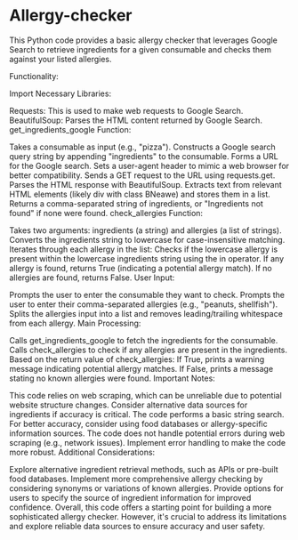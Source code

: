 # Allergy-checker
This Python code provides a basic allergy checker that leverages Google Search to retrieve ingredients for a given consumable and checks them against your listed allergies.

Functionality:

Import Necessary Libraries:

Requests: This is used to make web requests to Google Search.
BeautifulSoup: Parses the HTML content returned by Google Search.
get_ingredients_google Function:

Takes a consumable as input (e.g., "pizza").
Constructs a Google search query string by appending "ingredients" to the consumable.
Forms a URL for the Google search.
Sets a user-agent header to mimic a web browser for better compatibility.
Sends a GET request to the URL using requests.get.
Parses the HTML response with BeautifulSoup.
Extracts text from relevant HTML elements (likely div with class BNeawe) and stores them in a list.
Returns a comma-separated string of ingredients, or "Ingredients not found" if none were found.
check_allergies Function:

Takes two arguments: ingredients (a string) and allergies (a list of strings).
Converts the ingredients string to lowercase for case-insensitive matching.
Iterates through each allergy in the list:
Checks if the lowercase allergy is present within the lowercase ingredients string using the in operator.
If any allergy is found, returns True (indicating a potential allergy match).
If no allergies are found, returns False.
User Input:

Prompts the user to enter the consumable they want to check.
Prompts the user to enter their comma-separated allergies (e.g., "peanuts, shellfish").
Splits the allergies input into a list and removes leading/trailing whitespace from each allergy.
Main Processing:

Calls get_ingredients_google to fetch the ingredients for the consumable.
Calls check_allergies to check if any allergies are present in the ingredients.
Based on the return value of check_allergies:
If True, prints a warning message indicating potential allergy matches.
If False, prints a message stating no known allergies were found.
Important Notes:

This code relies on web scraping, which can be unreliable due to potential website structure changes. Consider alternative data sources for ingredients if accuracy is critical.
The code performs a basic string search. For better accuracy, consider using food databases or allergy-specific information sources.
The code does not handle potential errors during web scraping (e.g., network issues). Implement error handling to make the code more robust.
Additional Considerations:

Explore alternative ingredient retrieval methods, such as APIs or pre-built food databases.
Implement more comprehensive allergy checking by considering synonyms or variations of known allergies.
Provide options for users to specify the source of ingredient information for improved confidence.
Overall, this code offers a starting point for building a more sophisticated allergy checker. However, it's crucial to address its limitations and explore reliable data sources to ensure accuracy and user safety.

